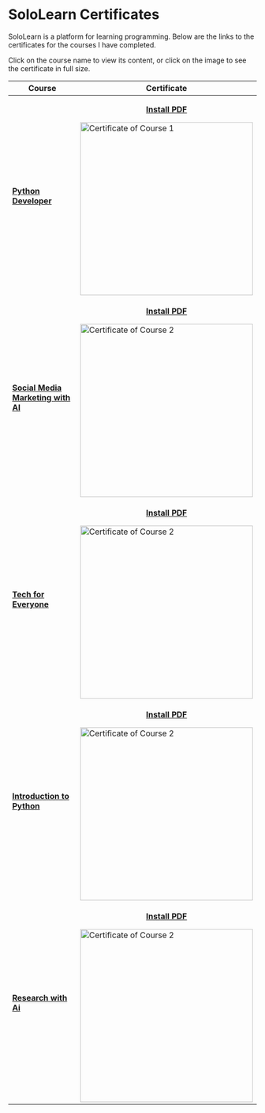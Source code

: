 # SoloLearn Certificates
SoloLearn is a platform for learning programming. Below are the links to the certificates for the courses I have completed.

Click on the course name to view its content, or click on the image to see the certificate in full size.

| Course | Certificate |
| --- | --- |
| **[Python Developer](https://www.sololearn.com/en/learn/courses/python-developer)** | <p align="center">[**Install PDF**](https://api2.sololearn.com/v2/certificates/CC-OU5ZJ1QK/image/pdf?t=638705634886479980?mode=download)</p> <img src="https://api2.sololearn.com/v2/certificates/CC-OU5ZJ1QK/image/png?t=638705634886479980?mode=download" alt="Certificate of Course 1" width="350" /> |
| **[Social Media Marketing with AI](https://www.sololearn.com/en/learn/courses/sm-ai?location=2)** | <p align="center">[**Install PDF**](https://api2.sololearn.com/v2/certificates/CC-WYWML1DH/image/pdf?t=638705646464085320?mode=download)</p> <img src="https://api2.sololearn.com/v2/certificates/CC-WYWML1DH/image/png?t=638705646464085320?mode=download" alt="Certificate of Course 2" width="350" /> |
| **[Tech for Everyone](https://www.sololearn.com/ru/learn/courses/tech-for-everyone?location=2)** | <p align="center">[**Install PDF**](https://api2.sololearn.com/v2/certificates/CC-QK9UY38E/image/pdf?t=638714274859074500?mode=download)</p> <img src="https://api2.sololearn.com/v2/certificates/CC-QK9UY38E/image/jpg?t=638714274859074500" alt="Certificate of Course 2" width="350" /> |
| **[Introduction to Python](https://www.sololearn.com/en/learn/courses/python-introduction?location=2)** | <p align="center">[**Install PDF**](https://api2.sololearn.com/v2/certificates/CC-ZYYGWR4Y/image/pdf?t=638734153700947190?mode=download)</p> <img src="https://api2.sololearn.com/v2/certificates/CC-ZYYGWR4Y/image/jpg?t=638734153700947190?mode=download" alt="Certificate of Course 2" width="350" /> |
| **[Research with Ai](https://www.sololearn.com/en/learn/courses/research-ai)** | <p align="center">[**Install PDF**](https://api2.sololearn.com/v2/certificates/CC-PKG6RHRD/image/pdf?t=638740061947465730?mode=download)</p> <img src="https://api2.sololearn.com/v2/certificates/CC-PKG6RHRD/image/jpg?t=638740061947465730?mode=download" alt="Certificate of Course 2" width="350" /> |



